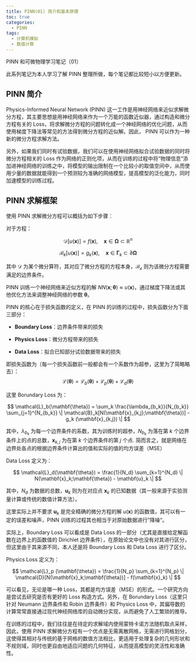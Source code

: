 ```yaml
---
title: PINN(01) 简介和基本原理
toc: true
categories:
  - PINN
tags:
  - 计算机模拟
  - 数值计算
---
```


PINN 和可微物理学习笔记（01）

<!-- more -->

此系列笔记为本人学习了解 PINN 整理所做，每个笔记都比较短小以方便更新。

## PINN 简介

Physics-Informed Neural Network (PINN) 这一工作是用神经网络来近似求解微分方程，其主要思想是用神经网络来作为一个万能的函数近似器，通过构造和微分方程有关的 Loss，将求解微分方程的问题转化成一个神经网络的优化问题，从而使用梯度下降法等常见的方法得到微分方程的近似解。因此， PINN 可以作为一种新的微分方程求解方法。

另外，如果我们同时有试验数据，我们可以在使用神经网络拟合试验数据的同时将微分方程相关的 Loss 作为网络的正则化项，从而在训练的过程中将“物理信息”添加进神经网络的训练之中，将模型的输出限制在一个比较小的取值空间中，从而使用少量的数据就能得到一个预测较为准确的网络模型，提高模型的泛化能力，同时加速模型的训练过程。

## PINN 求解框架

使用 PINN 求解微分方程可以概括为如下步骤：

对于方程：

$$
\mathcal{D}[u(\mathbf{x})] = f(\mathbf{x}), \quad \mathbf{x} \in \mathbf{\Omega} \subset \mathbb{R}^n
$$

$$
\mathcal{B}_k[u(\mathbf{x})] = g_k(\mathbf{x}), \quad \mathbf{x} \in \mathbf{\Gamma}_k \subset \partial \mathbf{\Omega}
$$

其中 $\mathcal{D}$ 为某个微分算符，其对应了微分方程的方程本身，$\mathcal{B_k}$ 则为该微分方程需要满足的边界条件。

PINN 训练一个神经网络来近似方程的解 $NN(\mathbf{x};\mathbf{\theta}) \approx u(\mathbf{x})$，通过梯度下降法或其他优化方法来调整神经网络的参数 $\mathbf{\theta}$。

PINN 的核心在于损失函数的定义，在 PINN 的训练的过程中，损失函数分为下面三部分：

- **Boundary Loss**：边界条件带来的损失

- **Physics Loss**：微分方程带来的损失

- **Data Loss**：拟合已知部分试验数据带来的损失

即损失函数为（每一个损失函数前一般都会有一个系数作为超参，这里为了简略略去）：
$$
\mathcal{L}(\mathbf{\theta}) = \mathcal{L}_b(\mathbf{\theta}) + \mathcal{L}_p(\mathbf{\theta}) + \mathcal{L}_d(\mathbf{\theta})
$$

这里 Borundary Loss 为：

$$
\mathcal{L}_b(\mathbf{\theta}) = \sum_k \frac{\lambda_{b_k}}{N_{b_k}} \sum_{j=1}^{N_{b_k}} \| \mathcal{B}_k[N(\mathbf{x}_{k,j};\mathbf{\theta})] - g_k (\mathbf{x}_{k,j}) \|
$$

其中，$\lambda_{b_k}$ 为每一个边界条件的系数，其为训练时的超参，$N_{b_k}$ 为落在第 $k$ 个边界条件上的点的总数，$\mathbf{x}_{k,j}$ 为在第 $k$ 个边界条件的第 $j$ 个点. 简而言之，就是网络在边界处各点的根据边界条件计算出的值和实际的值的均方误差（MSE）

Data Loss 定义为：

$$
\mathcal{L}_d(\mathbf{\theta}) = \frac{1}{N_d} \sum_{k=1}^{N_d} \| N(\mathbf{x}_k;\mathbf{\theta}) - \mathbf{u}_k \|
$$

其中，$N_d$ 为数据的总数，$\mathbf{u}_k$ 则为在对应点 $\mathbf{x}_k$ 的已知数据（其一般来源于实验测量计算或传统的数值计算方法）。

这里实际上并不要求 $\mathbf{u}_k$ 是完全精确的微分方程的解 $u(\mathbf{x})$ 的函数值，其可以有一定的误差和噪声，PINN 训练的过程其也相当于对原始数据进行”降噪“。

实际上，Boundary Loss 可以看成是 Data Loss 的一部分（尤其是直接给定解函数在边界上的函数值的 Dirichlet 边界条件），在原始论文中也没有对其进行区分，但这里由于其来源不同，本人还是将 Boundary Loss 和 Data Loss 进行了区分。

Physics Loss 定义为：

$$
\mathcal{L}_p (\mathbf{\theta}) = \frac{1}{N_p} \sum_{k=1}^{N_p} \| \mathcal{D}[N(\mathbf{x}_k;\mathbf{\theta})] - f(\mathbf{x}_k) \|
$$

可以看见，无论是哪一种 Loss，其都是均方误差（MSE）的形式。一个研究方向是尝试去研究是否有更好的 Loss 构造方式。另外，在 Borundary Loss（这里只针对 Neumann 边界条件和 Robin 边界条件）和 Physics Loss 中，其偏导数的计算常常直接通过现代神经网络库的自动微分实现，从而避免了人工繁琐的推导。

在训练的过程中，我们往往是在待定的求解域内使用蒙特卡诺方法随机取点采样，因此，使用 PINN 求解微分方程有一个优点是无需离散网格，无需进行网格划分，这使得其相对与传统的基于网格的数值方法相比，更适用于处理复杂的几何形状和不规则域，同时也更自由地适应问题的几何特征，从而提高模型的灵活性和准确性。
